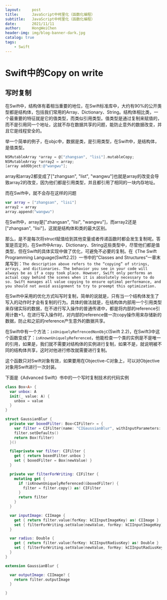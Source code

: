 ```yaml
---
layout:     post
title:      JavaScript中柯里化（函数化编程）
subtitle:   JavaScript中柯里化（函数化编程）
date:       2021/11/11
author:     HongWeiChen
header-img: img/blog-banner-dark.jpg
catalog: true
tags:
    - Swift
---
```


# Swift中的Copy on write

## 写时复制

在Swift中，结构体有着相当重要的地位，在Swift标准库中，大约有90%的公开类型都是结构体，包括我们常用的Array、Dictionary、String。结构体相比类，一个最重要的特征就是它的值类型，而类似引用类型。值类型是通过复制来赋值的，而不是引用同一个地址，这就不存在数据共享的问题，能防止意外的数据改变，并且它是线程安全的。

举一个简单的例子，在objc中，数据是类，是引用类型，在Swift中，是结构体，是值类型。

```Objective-C
NSMutableArray *array = @["zhangsan", "lisi"].mutableCopy;
NSMutableArray *array2 = array;
[array addObject:@"wangwu"];
```

array和array2都变成了["zhangsan", "list", "wangwu"]也就是array的改变会导致array2的改变，因为他们都是引用类型，并且都引用了相同的一块内存地址。

而在Swift中，就不会存在这样的问题
```Swift
var array = ["zhangsan", "lisi"]
array2 = array
array.append("wangwu")
```
在Swift中，array是["zhangsan", "lisi", "wangwu"]，而array2还是["zhangsan", "lisi"]，这就是结构体和类的最大区别。


那么，是不是每次将struct赋值给到其他变量或者传递函数时都会发生复制呢。答案是否定的，在Swift中Array、Dictionary、String这些类型中，尽管他们都是值类型，但在Swift的具体实现中做了优化，可避免不必要的复制。在《The Swift Programming Language(Swift2.2)》一书中的“Classes and Structures”一章末尾写到：`The description above refers to the “copying” of strings, arrays, and dictionaries. The behavior you see in your code will always be as if a copy took place. However, Swift only performs an actual copy behind the scenes when it is absolutely necessary to do so. Swift manages all value copying to ensure optimal performance, and you should not avoid assignment to try to preempt this optimization.`

在Swift中采用的优化方式叫写时复制，简单的说就是，只有当一个结构体发生了写入的动作时才会有复制的行为。具体的做法就是，在结构体内部用一个引用类型来存储实际的数据，在不进行写入操作的普通传递中，都是将内部的reference引用计数+1，在进行写入操作时，对内部的reference做一次copy操作用来存储新的数据，防止和之前的reference产生意外的数据共享。

在Swift中有一个方法：`isUniquelyRefrencedNonObjC`(Swift 2.2)，在Swift3中这个函数变成了：`isKnownUniquelyReferenced`，他能检查一个类的实例是不是唯一的引用，如果是，我们就不需要对结构体的实例进行复制，如果不是，就说明被不同的结构体共享，这时对他进行修改就需要进行复制。

这个函数只对Swift对象有效，如果要用在Objective-C对象上，可以对Objective对象用Swift进行一次封装。

下面是《Advanced Swift》书中的一个写时复制技术的代码实例

```Swift
class Box<A> {
  var unbox: A
  init(_ value: A) {
    unbox = value
  }
}

struct GaussianBlur {
  private var boxedFilter: Box<CIFilter> = {
    var filter = CIFilter(name: "CIGaussianBlur", withInputParameters: [:])!
    filter.setDefaults()
    return Box(filter)
  }()

  fileprivate var filter: CIFilter {
    get { return boxedFilter.unbox }
    set { boxedFilter = Box(newValue) }
  }

  private var filterForWriting: CIFilter {
    mutating get {
      if !isKnownUniquelyReferenced(&boxedFilter) {
        filter = filter.copy() as! CIFilter
      }
      return filter
    }
  }

  var inputImage: CIImage {
    get { return filter.value(forKey: kCIInputImageKey) as! CIImage }
    set { filterForWriting.setValue(newValue, forKey: kCIInputImageKey) }
  }

  var radius: Double {
    get { return filter.value(forKey: kCIInputRadiusKey) as! Double }
    set { filterForWriting.setValue(newValue, forKey: kCIInputRadiusKey) }
  }
}

extension GaussianBlur {

  var outputImage: CIImage? {
    return filter.outputImage
  }

}
```
